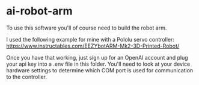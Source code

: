 # ai-robot-arm
To use this software you'll of course need to build the robot arm.

I used the following example for mine with a Pololu servo controller:
https://www.instructables.com/EEZYbotARM-Mk2-3D-Printed-Robot/

Once you have that working, just sign up for an OpenAI account and plug your api key into a .env file in this folder. You'll need to look at your device hardware settings to determine which COM port is used for communication to the controller.
